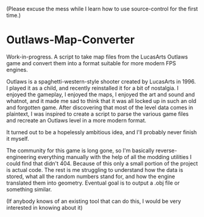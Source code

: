 (Please excuse the mess while I learn how to use source-control for the first time.)

Outlaws-Map-Converter
=====================

Work-in-progress. A script to take map files from the LucasArts Outlaws game and convert them into a format suitable for more modern FPS engines.


Outlaws is a spaghetti-western-style shooter created by LucasArts in 1996. I played it as a child, and recently reinstalled it for a bit of nostalgia.
I enjoyed the gameplay, I enjoyed the maps, I enjoyed the art and sound and whatnot, and it made me sad to think that it was all locked up in such an old and forgotten game. After discovering that most of the level data comes in plaintext, I was inspired to create a script to parse the various game files and recreate an Outlaws level in a more modern format.

It turned out to be a hopelessly ambitious idea, and I'll probably never finish it myself.

The community for this game is long gone, so I'm basically reverse-engineering everything manually with the help of all the modding utilities I could find that didn't 404. Because of this only a small portion of the project is actual code. The rest is me struggling to understand how the data is stored, what all the random numbers stand for, and how the engine translated them into geometry. Eventual goal is to output a .obj file or something similar.


(If anybody knows of an existing tool that can do this, I would be very interested in knowing about it)